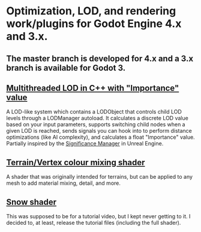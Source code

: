 # Optimization, LOD, and rendering work/plugins for Godot Engine 4.x and 3.x.
## The master branch is developed for 4.x and a 3.x branch is available for Godot 3.

## [Multithreaded LOD in C++ with "Importance" value](https://github.com/puchik/godot-importance-lod)
A LOD-like system which contains a LODObject that controls child LOD levels through a LODManager autoload. It calculates a discrete LOD value based on your input parameters, supports switching child nodes when a given LOD is reached, sends signals you can hook into to perform distance optimizations (like AI complexity), and calculates a float "Importance" value. Partially inspired by the [Significance Manager](https://dev.epicgames.com/documentation/en-us/unreal-engine/significance-manager-in-unreal-engine) in Unreal Engine.

## [Terrain/Vertex colour mixing shader](https://github.com/puchik/godot-extras/tree/master/visual/terrain-vertex-shader)
A shader that was originally intended for terrains, but can be applied to any mesh to add material mixing, detail, and more.

## [Snow shader](https://github.com/puchik/godot-extras/tree/master/tutorials/snow-shader)
This was supposed to be for a tutorial video, but I kept never getting to it. I decided to, at least, release the tutorial files (including the full shader).
